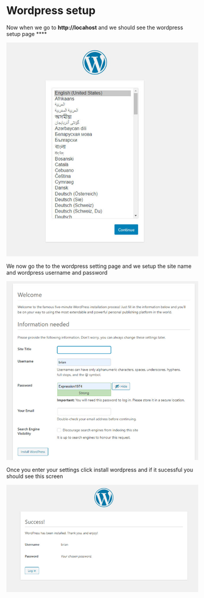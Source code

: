 # Wordpress setup

Now when we go to **http://locahost** and we should see the wordpress setup page ****

![](.gitbook/assets/wordpress-setup%20%281%29.jpg)

We now go the to the wordpress setting page and we setup the site name and wordpress username and password 

![](.gitbook/assets/wordpress-settings%20%282%29.jpg)

Once you enter your settings click install wordpress and if it sucessful you should see this screen 

![](.gitbook/assets/sucess.jpg)

